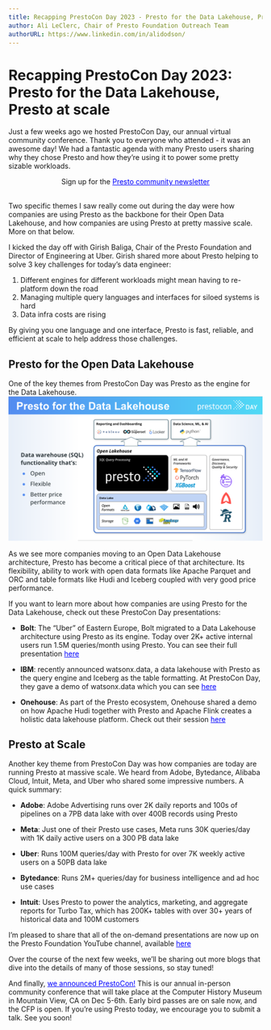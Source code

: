 ```yaml
---
title: Recapping PrestoCon Day 2023 - Presto for the Data Lakehouse, Presto at scale
author: Ali LeClerc, Chair of Presto Foundation Outreach Team
authorURL: https://www.linkedin.com/in/alidodson/
---
```


# Recapping PrestoCon Day 2023: Presto for the Data Lakehouse, Presto at scale

Just a few weeks ago we hosted PrestoCon Day, our annual virtual community conference. Thank you to everyone who attended - it was an awesome day! We had a fantastic agenda with many Presto users sharing why they chose Presto and how they’re using it to power some pretty sizable workloads.

<!--truncate-->
<div style="text-align: center;">
  Sign up for the <a href="https://prestodb.io/newsletter.html" style="color:blue;">Presto community newsletter</a>
</div>
<br>

Two specific themes I saw really come out during the day were how companies are using Presto as the backbone for their Open Data Lakehouse, and how companies are using Presto at pretty massive scale. More on that below.

I kicked the day off with Girish Baliga, Chair of the Presto Foundation and Director of Engineering at Uber. Girish shared more about Presto helping to solve 3 key challenges for today’s data engineer:

1) Different engines for different workloads might mean having to re-platform down the road
2) Managing multiple query languages and interfaces for siloed systems is hard
3) Data infra costs are rising

By giving you one language and one interface, Presto is fast, reliable, and efficient at scale to help address those challenges.

## Presto for the Open Data Lakehouse

One of the key themes from PrestoCon Day was Presto as the engine for the Data Lakehouse.
![PrestoLakehouse](/img/blog/2023-06-23-prestcon-day-recap/PrestoLakehouse.png)

As we see more companies moving to an Open Data Lakehouse architecture, Presto has become a critical piece of that architecture. Its flexibility, ability to work with open data formats like Apache Parquet and ORC and table formats like Hudi and Iceberg coupled with very good price performance.

If you want to learn more about how companies are using Presto for the Data Lakehouse, check out these PrestoCon Day presentations:

- **Bolt**: The “Uber” of Eastern Europe, Bolt migrated to a Data Lakehouse architecture using Presto as its engine. Today over 2K+ active internal users run 1.5M queries/month using Presto. You can see their full presentation <a href="https://www.youtube.com/watch?v=G9LDAxxKsAE&list=PLJVeO1NMmyqXm5_fuFoKyMfZWyT5jOeKh&index=9" style="color:blue;">here</a>

- **IBM**: recently announced watsonx.data, a data lakehouse with Presto as the query engine and Iceberg as the table formatting. At PrestoCon Day, they gave a demo of watsonx.data which you can see <a href="https://www.youtube.com/watch?v=d7TEID6tG2Q&list=PLJVeO1NMmyqXm5_fuFoKyMfZWyT5jOeKh&index=4" style="color:blue;">here</a>

- **Onehouse**: As part of the Presto ecosystem, Onehouse shared a demo on how Apache Hudi together with Presto and Apache Flink creates a holistic data lakehouse platform. Check out their session <a href="https://www.youtube.com/watch?v=CCb-zBEV0Oc&list=PLJVeO1NMmyqXm5_fuFoKyMfZWyT5jOeKh&index=6" style="color:blue;">here</a>

## Presto at Scale

Another key theme from PrestoCon Day was how companies are today are running Presto at massive scale. We heard from Adobe, Bytedance, Alibaba Cloud, Intuit, Meta, and Uber who shared some impressive numbers. A quick summary:

- **Adobe**: Adobe Advertising runs over 2K daily reports and 100s of pipelines on a 7PB data lake with over 400B records using Presto

- **Meta**: Just one of their Presto use cases, Meta runs 30K queries/day with 1K daily active users on a 300 PB data lake

- **Uber**: Runs 100M queries/day with Presto for over 7K weekly active users on a 50PB data lake

- **Bytedance**: Runs 2M+ queries/day for business intelligence and ad hoc use cases

- **Intuit**: Uses Presto to power the analytics, marketing, and aggregate reports for Turbo Tax, which has 200K+ tables with over 30+ years of historical data and 100M customers

I’m pleased to share that all of the on-demand presentations are now up on the Presto Foundation YouTube channel, available <a href="https://www.youtube.com/playlist?list=PLJVeO1NMmyqXm5_fuFoKyMfZWyT5jOeKh" style="color:blue;">here</a>

Over the course of the next few weeks, we’ll be sharing out more blogs that dive into the details of many of those sessions, so stay tuned!

And finally, <a href="https://events.linuxfoundation.org/prestocon/" style="color:blue;">we announced PrestoCon!</a> This is our annual in-person community conference that will take place at the Computer History Museum in Mountain View, CA on Dec 5-6th. Early bird passes are on sale now, and the CFP is open. If you’re using Presto today, we encourage you to submit a talk. See you soon!

